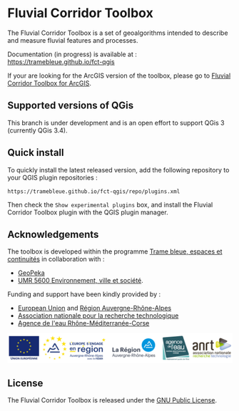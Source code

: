 # Fluvial Corridor Toolbox

The Fluvial Corridor Toolbox is a set of geoalgorithms intended to describe and measure fluvial features and processes.

Documentation (in progress) is available at : https://tramebleue.github.io/fct-qgis

If your are looking for the ArcGIS version of the toolbox,
please go to [Fluvial Corridor Toolbox for ArcGIS](https://github.com/EVS-GIS/Fluvial-Corridor-Toolbox-ArcGIS).

## Supported versions of QGis

This branch is under development and is an open effort to support QGis 3 (currently QGis 3.4).

## Quick install

To quickly install the latest released version, add the following repository to your QGIS plugin repositories :

    https://tramebleue.github.io/fct-qgis/repo/plugins.xml

Then check the ```Show experimental plugins``` box, and install the Fluvial Corridor Toolbox plugin with the QGIS plugin manager.

## Acknowledgements

The toolbox is developed within the programme
[Trame bleue, espaces et continuités](https://www.tramebleue.fr/)
in collaboration with :

* [GeoPeka](http://www.geopeka.com)
* [UMR 5600 Environnement, ville et société](http://umr5600.cnrs.fr/fr/accueil/).

Funding and support have been kindly provided by :

* [European Union](http://www.europe-en-france.gouv.fr/Centre-de-ressources/Actualites/Le-FEDER-qu-est-ce-que-c-est)
  and [Région Auvergne-Rhône-Alpes](https://www.auvergnerhonealpes.fr/)
* [Association nationale pour la recherche technologique](http://www.anrt.asso.fr/fr)
* [Agence de l'eau Rhône-Méditerranée-Corse](https://www.eaurmc.fr/)

![Supporting Partners](docs/img/partners.png)

## License

The Fluvial Corridor Toolbox is released under the [GNU Public License][].

[GNU Public License]: https://github.com/tramebleue/fct/blob/master/LICENSE
